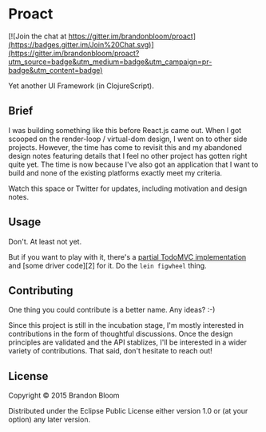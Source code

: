 # Proact

[![Join the chat at https://gitter.im/brandonbloom/proact](https://badges.gitter.im/Join%20Chat.svg)](https://gitter.im/brandonbloom/proact?utm_source=badge&utm_medium=badge&utm_campaign=pr-badge&utm_content=badge)

Yet another UI Framework (in ClojureScript).

## Brief

I was building something like this before React.js came out. When I got scooped
on the render-loop / virtual-dom design, I went on to other side projects.
However, the time has come to revisit this and my abandoned design notes
featuring details that I feel no other project has gotten right quite yet. The
time is now because I've also got an application that I want to build and none
of the existing platforms exactly meet my criteria.

Watch this space or Twitter for updates, including motivation and design notes.

## Usage

Don't. At least not yet.

But if you want to play with it, there's a [partial TodoMVC implementation][1]
and [some driver code][2] for it.  Do the `lein figwheel` thing.

## Contributing

One thing you could contribute is a better name. Any ideas? :-)

Since this project is still in the incubation stage, I'm mostly interested in
contributions in the form of thoughtful discussions. Once the design principles
are validated and the API stablizes, I'll be interested in a wider variety of
contributions. That said, don't hesitate to reach out!

## License

Copyright © 2015 Brandon Bloom

Distributed under the Eclipse Public License either version 1.0 or (at
your option) any later version.


[0]: ./src/proact/examples/todo.cljs
[1]: ./src/proact/core.cljs
